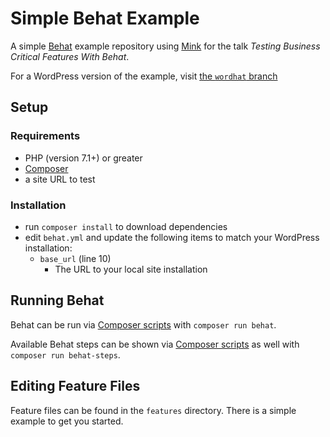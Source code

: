 # Simple Behat Example

A simple [Behat](http://behat.org/en/latest/) example repository using [Mink](http://mink.behat.org) for the talk _Testing Business Critical Features With Behat_.

For a WordPress version of the example, visit [the `wordhat` branch](https://github.com/ataylorme/simple-behat-example/tree/wordhat)

## Setup

### Requirements

* PHP (version 7.1+) or greater
* [Composer](https://getcomposer.org/)
* a site URL to test

### Installation

* run `composer install` to download dependencies
* edit `behat.yml` and update the following items to match your WordPress installation:
  * `base_url` (line 10)
    * The URL to your local site installation

## Running Behat

Behat can be run via [Composer scripts](https://getcomposer.org/doc/articles/scripts.md) with `composer run behat`.

Available Behat steps can be shown via [Composer scripts](https://getcomposer.org/doc/articles/scripts.md) as well with `composer run behat-steps`.

## Editing Feature Files

Feature files can be found in the `features` directory. There is a simple example to get you started.
